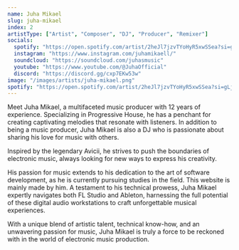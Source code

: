 ```yaml
---
name: Juha Mikael
slug: juha-mikael
index: 2
artistType: ["Artist", "Composer", "DJ", "Producer", "Remixer"]
socials:
  spotify: "https://open.spotify.com/artist/2heJl7jzvTYoHyR5xwSSea?si=gLjTaLmzQhSQ_C0pUTI0Tw"
  instagram: "https://www.instagram.com/juhamikaell/"
  soundcloud: "https://soundcloud.com/juhasmusic"
  youtube: "https://www.youtube.com/@JuhaOfficial"
  discord: "https://discord.gg/cxp7EKw53w"
image: "/images/artists/juha-mikael.png"
spotify: "https://open.spotify.com/artist/2heJl7jzvTYoHyR5xwSSea?si=gLjTaLmzQhSQ_C0pUTI0Tw"
---
```


Meet Juha Mikael, a multifaceted music producer with 12 years of experience. Specializing in Progressive House, he has a penchant for creating captivating melodies that resonate with listeners. In addition to being a music producer, Juha Mikael is also a DJ who is passionate about sharing his love for music with others.

Inspired by the legendary Avicii, he strives to push the boundaries of electronic music, always looking for new ways to express his creativity.

His passion for music extends to his dedication to the art of software development, as he is currently pursuing studies in the field. This website is mainly made by him. A testament to his technical prowess, Juha Mikael expertly navigates both FL Studio and Ableton, harnessing the full potential of these digital audio workstations to craft unforgettable musical experiences.

With a unique blend of artistic talent, technical know-how, and an unwavering passion for music, Juha Mikael is truly a force to be reckoned with in the world of electronic music production.
